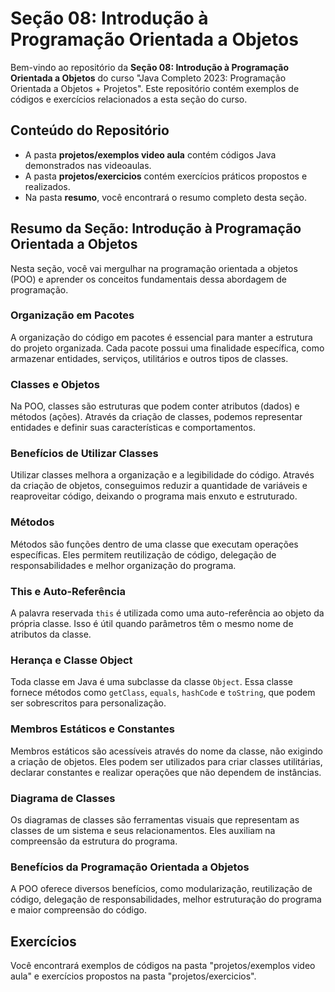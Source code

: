 # Seção 08: Introdução à Programação Orientada a Objetos

Bem-vindo ao repositório da **Seção 08: Introdução à Programação Orientada a Objetos** do curso "Java Completo 2023: Programação Orientada a Objetos + Projetos". Este repositório contém exemplos de códigos e exercícios relacionados a esta seção do curso.

## Conteúdo do Repositório

- A pasta **projetos/exemplos video aula** contém códigos Java demonstrados nas videoaulas.
- A pasta **projetos/exercicios** contém exercícios práticos propostos e realizados.
- Na pasta **resumo**, você encontrará o resumo completo desta seção.

## Resumo da Seção: Introdução à Programação Orientada a Objetos

Nesta seção, você vai mergulhar na programação orientada a objetos (POO) e aprender os conceitos fundamentais dessa abordagem de programação.

### Organização em Pacotes

A organização do código em pacotes é essencial para manter a estrutura do projeto organizada. Cada pacote possui uma finalidade específica, como armazenar entidades, serviços, utilitários e outros tipos de classes.

### Classes e Objetos

Na POO, classes são estruturas que podem conter atributos (dados) e métodos (ações). Através da criação de classes, podemos representar entidades e definir suas características e comportamentos.

### Benefícios de Utilizar Classes

Utilizar classes melhora a organização e a legibilidade do código. Através da criação de objetos, conseguimos reduzir a quantidade de variáveis e reaproveitar código, deixando o programa mais enxuto e estruturado.

### Métodos

Métodos são funções dentro de uma classe que executam operações específicas. Eles permitem reutilização de código, delegação de responsabilidades e melhor organização do programa.

### This e Auto-Referência

A palavra reservada `this` é utilizada como uma auto-referência ao objeto da própria classe. Isso é útil quando parâmetros têm o mesmo nome de atributos da classe.

### Herança e Classe Object

Toda classe em Java é uma subclasse da classe `Object`. Essa classe fornece métodos como `getClass`, `equals`, `hashCode` e `toString`, que podem ser sobrescritos para personalização.

### Membros Estáticos e Constantes

Membros estáticos são acessíveis através do nome da classe, não exigindo a criação de objetos. Eles podem ser utilizados para criar classes utilitárias, declarar constantes e realizar operações que não dependem de instâncias.

### Diagrama de Classes

Os diagramas de classes são ferramentas visuais que representam as classes de um sistema e seus relacionamentos. Eles auxiliam na compreensão da estrutura do programa.

### Benefícios da Programação Orientada a Objetos

A POO oferece diversos benefícios, como modularização, reutilização de código, delegação de responsabilidades, melhor estruturação do programa e maior compreensão do código.

## Exercícios

Você encontrará exemplos de códigos na pasta "projetos/exemplos video aula" e exercícios propostos na pasta "projetos/exercicios".